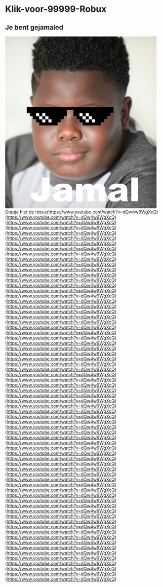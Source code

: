 # Klik-voor-99999-Robux
## Je bent gejamaled

![Jamal](Jamal.png)  
[Grapje hier de robux](https://www.youtube.com/watch?v=dQw4w9WgXcQ)(https://www.youtube.com/watch?v=dQw4w9WgXcQ)(https://www.youtube.com/watch?v=dQw4w9WgXcQ)(https://www.youtube.com/watch?v=dQw4w9WgXcQ)(https://www.youtube.com/watch?v=dQw4w9WgXcQ)(https://www.youtube.com/watch?v=dQw4w9WgXcQ)(https://www.youtube.com/watch?v=dQw4w9WgXcQ)(https://www.youtube.com/watch?v=dQw4w9WgXcQ)(https://www.youtube.com/watch?v=dQw4w9WgXcQ)(https://www.youtube.com/watch?v=dQw4w9WgXcQ)(https://www.youtube.com/watch?v=dQw4w9WgXcQ)(https://www.youtube.com/watch?v=dQw4w9WgXcQ)(https://www.youtube.com/watch?v=dQw4w9WgXcQ)(https://www.youtube.com/watch?v=dQw4w9WgXcQ)(https://www.youtube.com/watch?v=dQw4w9WgXcQ)(https://www.youtube.com/watch?v=dQw4w9WgXcQ)(https://www.youtube.com/watch?v=dQw4w9WgXcQ)(https://www.youtube.com/watch?v=dQw4w9WgXcQ)(https://www.youtube.com/watch?v=dQw4w9WgXcQ)(https://www.youtube.com/watch?v=dQw4w9WgXcQ)(https://www.youtube.com/watch?v=dQw4w9WgXcQ)(https://www.youtube.com/watch?v=dQw4w9WgXcQ)(https://www.youtube.com/watch?v=dQw4w9WgXcQ)(https://www.youtube.com/watch?v=dQw4w9WgXcQ)(https://www.youtube.com/watch?v=dQw4w9WgXcQ)(https://www.youtube.com/watch?v=dQw4w9WgXcQ)(https://www.youtube.com/watch?v=dQw4w9WgXcQ)(https://www.youtube.com/watch?v=dQw4w9WgXcQ)(https://www.youtube.com/watch?v=dQw4w9WgXcQ)(https://www.youtube.com/watch?v=dQw4w9WgXcQ)(https://www.youtube.com/watch?v=dQw4w9WgXcQ)(https://www.youtube.com/watch?v=dQw4w9WgXcQ)(https://www.youtube.com/watch?v=dQw4w9WgXcQ)(https://www.youtube.com/watch?v=dQw4w9WgXcQ)(https://www.youtube.com/watch?v=dQw4w9WgXcQ)(https://www.youtube.com/watch?v=dQw4w9WgXcQ)(https://www.youtube.com/watch?v=dQw4w9WgXcQ)(https://www.youtube.com/watch?v=dQw4w9WgXcQ)(https://www.youtube.com/watch?v=dQw4w9WgXcQ)(https://www.youtube.com/watch?v=dQw4w9WgXcQ)(https://www.youtube.com/watch?v=dQw4w9WgXcQ)(https://www.youtube.com/watch?v=dQw4w9WgXcQ)(https://www.youtube.com/watch?v=dQw4w9WgXcQ)(https://www.youtube.com/watch?v=dQw4w9WgXcQ)(https://www.youtube.com/watch?v=dQw4w9WgXcQ)(https://www.youtube.com/watch?v=dQw4w9WgXcQ)(https://www.youtube.com/watch?v=dQw4w9WgXcQ)(https://www.youtube.com/watch?v=dQw4w9WgXcQ)(https://www.youtube.com/watch?v=dQw4w9WgXcQ)(https://www.youtube.com/watch?v=dQw4w9WgXcQ)(https://www.youtube.com/watch?v=dQw4w9WgXcQ)(https://www.youtube.com/watch?v=dQw4w9WgXcQ)(https://www.youtube.com/watch?v=dQw4w9WgXcQ)(https://www.youtube.com/watch?v=dQw4w9WgXcQ)(https://www.youtube.com/watch?v=dQw4w9WgXcQ)(https://www.youtube.com/watch?v=dQw4w9WgXcQ)(https://www.youtube.com/watch?v=dQw4w9WgXcQ)(https://www.youtube.com/watch?v=dQw4w9WgXcQ)(https://www.youtube.com/watch?v=dQw4w9WgXcQ)(https://www.youtube.com/watch?v=dQw4w9WgXcQ)(https://www.youtube.com/watch?v=dQw4w9WgXcQ)(https://www.youtube.com/watch?v=dQw4w9WgXcQ)(https://www.youtube.com/watch?v=dQw4w9WgXcQ)(https://www.youtube.com/watch?v=dQw4w9WgXcQ)(https://www.youtube.com/watch?v=dQw4w9WgXcQ)(https://www.youtube.com/watch?v=dQw4w9WgXcQ)(https://www.youtube.com/watch?v=dQw4w9WgXcQ)(https://www.youtube.com/watch?v=dQw4w9WgXcQ)(https://www.youtube.com/watch?v=dQw4w9WgXcQ)(https://www.youtube.com/watch?v=dQw4w9WgXcQ)(https://www.youtube.com/watch?v=dQw4w9WgXcQ)(https://www.youtube.com/watch?v=dQw4w9WgXcQ)